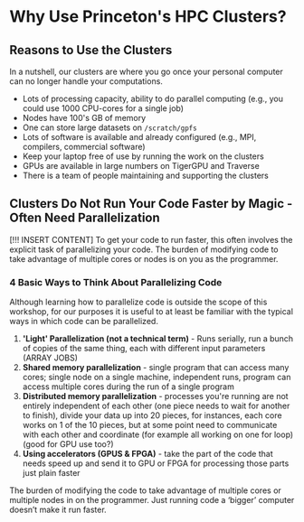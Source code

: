 # Why Use Princeton's HPC Clusters?

## Reasons to Use the Clusters

In a nutshell, our clusters are where you go once your personal computer can no longer handle your computations.

- Lots of processing capacity, ability to do parallel computing (e.g., you could use 1000 CPU-cores for a single job)  
- Nodes have 100's GB of memory  
- One can store large datasets on `/scratch/gpfs`
- Lots of software is available and already configured (e.g., MPI, compilers, commercial software)
- Keep your laptop free of use by running the work on the clusters
- GPUs are available in large numbers on TigerGPU and Traverse
- There is a team of people maintaining and supporting the clusters

## Clusters Do Not Run Your Code Faster by Magic - Often Need Parallelization
[!!! INSERT CONTENT]
To get your code to run faster, this often involves the explicit task of parallelizing your code. The burden of modifying code to take advantage of multiple cores or nodes is on you as the programmer.

### 4 Basic Ways to Think About Parallelizing Code

Although learning how to parallelize code is outside the scope of this workshop, for our purposes it is useful to at least be familiar with the typical ways in which code can be parallelized.

1. **'Light' Parallelization (not a technical term)** - Runs serially, run a bunch of copies of the same thing, each with different input parameters (ARRAY JOBS)
2. **Shared memory parallelization** - single program that can access many cores; single node on a single machine, independent runs, program can access multiple cores during the run of a single program
3. **Distributed memory parallelization** - processes you're running are not entirely independent of each other (one piece needs to wait for another to finish), divide your data up into 20 pieces, for instances, each core works on 1 of the 10 pieces, but at some point need to communicate with each other and coordinate (for example all working on one for loop) (good for GPU use too?)
4. **Using accelerators (GPUS & FPGA)** - take the part of the code that needs speed up and send it to GPU or FPGA for processing those parts just plain faster

The burden of modifying the code to take advantage of multiple cores or multiple nodes in on the programmer. Just running code a ‘bigger’ computer doesn’t make it run faster.
